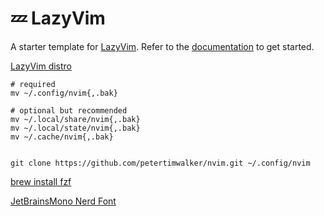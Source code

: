 # 💤 LazyVim

A starter template for [LazyVim](https://github.com/LazyVim/LazyVim).
Refer to the [documentation](https://lazyvim.github.io/installation) to get started.

[LazyVim distro](https://www.lazyvim.org/)
```
# required
mv ~/.config/nvim{,.bak}

# optional but recommended
mv ~/.local/share/nvim{,.bak}
mv ~/.local/state/nvim{,.bak}
mv ~/.cache/nvim{,.bak}


git clone https://github.com/petertimwalker/nvim.git ~/.config/nvim
```
[brew install fzf](https://formulae.brew.sh/formula/fzf)

[JetBrainsMono Nerd Font](https://www.nerdfonts.com/font-downloads)

